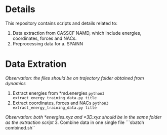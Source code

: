 # Details
This repository contains scripts and details related to:
1. Data extraction from CASSCF NAMD, which include energies, coordinates, forces and NACs.
2. Preprocessing data for
  a. SPAINN

# Data Extration 
_Observation: the files should be on trajectory folder obtained from dynamics_
1. Extract energies from *md.energies ```python3 extract_energy_training_data.py title```
2. Extract coordinates, forces and NACs ```python3 extract_energy_training_data.py title```

_Observation: both *energies.xyz and *3D.xyz should be in the same folder as the extraction script_ 
3. Combine data in one single file ```sbatch combined.sh``
